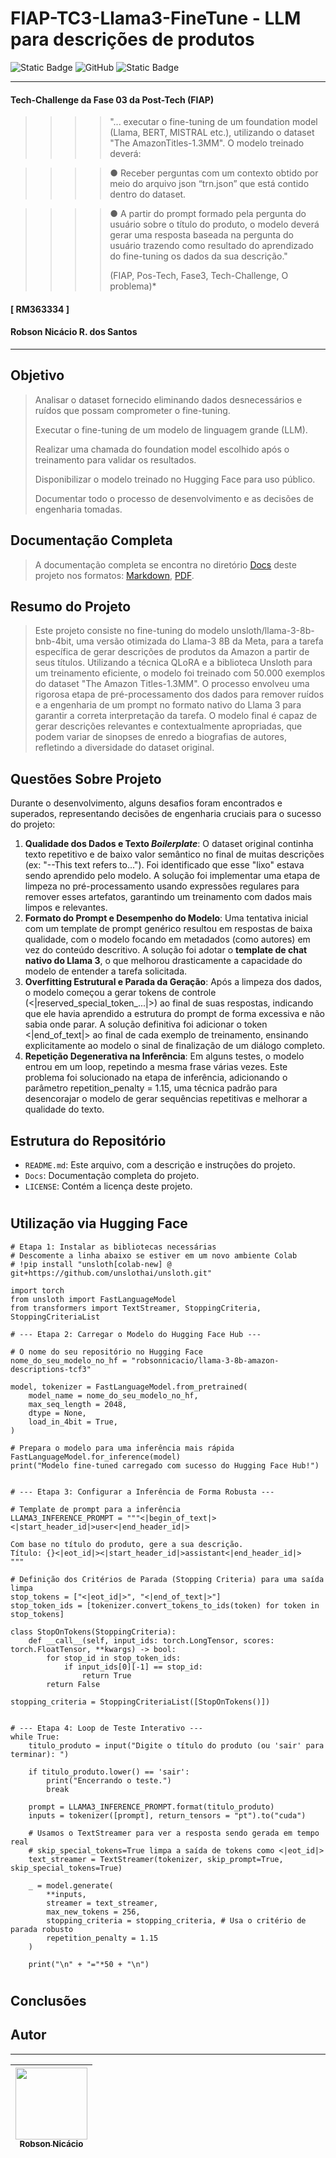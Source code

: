 # FIAP-TC3-Llama3-FineTune - LLM para descrições de produtos
![Static Badge](https://img.shields.io/badge/Vers%C3%A3o-1.0-blue) ![GitHub](https://img.shields.io/github/license/nicaciodev/FIAP-TC3-Llama3-FineTune) ![Static Badge](https://img.shields.io/badge/Data-25%2F09%2F2025-green)

___

#### Tech-Challenge da Fase 03 da Post-Tech (FIAP)

>>>> "... executar o fine-tuning de
um foundation model (Llama, BERT, MISTRAL etc.), utilizando o dataset "The
AmazonTitles-1.3MM". O modelo treinado deverá:

>>>> ● Receber perguntas com um contexto obtido por meio do arquivo json
“trn.json” que está contido dentro do dataset.

>>>> ● A partir do prompt formado pela pergunta do usuário sobre o título do produto, o modelo deverá gerar uma resposta baseada na pergunta do usuário trazendo como resultado do aprendizado do fine-tuning os dados da sua descrição."
>>>> 
>>>> (FIAP, Pos-Tech, Fase3, Tech-Challenge, O problema)*

#### [ RM363334 ]

#### Robson Nicácio R. dos Santos
___

## Objetivo
> Analisar o dataset fornecido eliminando dados desnecessários e ruídos que possam comprometer o fine-tuning.
>
> Executar o fine-tuning de um modelo de linguagem grande (LLM).
>
> Realizar uma chamada do foundation model escolhido após o treinamento para validar os resultados.
> 
> Disponibilizar o modelo treinado no Hugging Face para uso público.
> 
> Documentar todo o processo de desenvolvimento e as decisões de engenharia tomadas.


## Documentação Completa

> A documentação completa se encontra no diretório [Docs](https://github.com/nicaciodev/FIAP-TC3-Llama3-FineTune/tree/main/docs) deste projeto nos formatos: [Markdown](https://github.com/nicaciodev/FIAP-TC3-Llama3-FineTune/blob/main/docs/documenta%C3%A7%C3%A3o_completa_da_codifica%C3%A7%C3%A3o.md), [PDF](https://github.com/nicaciodev/FIAP-TC3-Llama3-FineTune/blob/main/docs/documenta%C3%A7%C3%A3o_completa_da_codifica%C3%A7%C3%A3o.pdf).

## Resumo do Projeto
> Este projeto consiste no fine-tuning do modelo unsloth/llama-3-8b-bnb-4bit, uma versão otimizada do Llama-3 8B da Meta, para a tarefa específica de gerar descrições de produtos da Amazon a partir de seus títulos. Utilizando a técnica QLoRA e a biblioteca Unsloth para um treinamento eficiente, o modelo foi treinado com 50.000 exemplos do dataset "The Amazon Titles-1.3MM". O processo envolveu uma rigorosa etapa de pré-processamento dos dados para remover ruídos e a engenharia de um prompt no formato nativo do Llama 3 para garantir a correta interpretação da tarefa. O modelo final é capaz de gerar descrições relevantes e contextualmente apropriadas, que podem variar de sinopses de enredo a biografias de autores, refletindo a diversidade do dataset original.





## Questões Sobre Projeto
Durante o desenvolvimento, alguns desafios foram encontrados e superados, representando decisões de engenharia cruciais para o sucesso do projeto:

1. **Qualidade dos Dados e Texto *Boilerplate***: O dataset original continha texto repetitivo e de baixo valor semântico no final de muitas descrições (ex: "--This text refers to..."). Foi identificado que esse "lixo" estava sendo aprendido pelo modelo. A solução foi implementar uma etapa de limpeza no pré-processamento usando expressões regulares para remover esses artefatos, garantindo um treinamento com dados mais limpos e relevantes.  
2. **Formato do Prompt e Desempenho do Modelo**: Uma tentativa inicial com um template de prompt genérico resultou em respostas de baixa qualidade, com o modelo focando em metadados (como autores) em vez do conteúdo descritivo. A solução foi adotar o **template de chat nativo do Llama 3**, o que melhorou drasticamente a capacidade do modelo de entender a tarefa solicitada.  
3. **Overfitting Estrutural e Parada da Geração**: Após a limpeza dos dados, o modelo começou a gerar tokens de controle (\<|reserved\_special\_token\_...|\>) ao final de suas respostas, indicando que ele havia aprendido a estrutura do prompt de forma excessiva e não sabia onde parar. A solução definitiva foi adicionar o token \<|end\_of\_text|\> ao final de cada exemplo de treinamento, ensinando explicitamente ao modelo o sinal de finalização de um diálogo completo.  
4. **Repetição Degenerativa na Inferência**: Em alguns testes, o modelo entrou em um loop, repetindo a mesma frase várias vezes. Este problema foi solucionado na etapa de inferência, adicionando o parâmetro repetition\_penalty \= 1.15, uma técnica padrão para desencorajar o modelo de gerar sequências repetitivas e melhorar a qualidade do texto.



## Estrutura do Repositório

* `README.md`: Este arquivo, com a descrição e instruções do projeto.
* `Docs`: Documentação completa do projeto. 
* `LICENSE`: Contém a licença deste projeto.


#
## Utilização via Hugging Face

```
# Etapa 1: Instalar as bibliotecas necessárias
# Descomente a linha abaixo se estiver em um novo ambiente Colab
# !pip install "unsloth[colab-new] @ git+https://github.com/unslothai/unsloth.git"

import torch
from unsloth import FastLanguageModel
from transformers import TextStreamer, StoppingCriteria, StoppingCriteriaList

# --- Etapa 2: Carregar o Modelo do Hugging Face Hub ---

# O nome do seu repositório no Hugging Face
nome_do_seu_modelo_no_hf = "robsonnicacio/llama-3-8b-amazon-descriptions-tcf3"

model, tokenizer = FastLanguageModel.from_pretrained(
    model_name = nome_do_seu_modelo_no_hf,
    max_seq_length = 2048,
    dtype = None,
    load_in_4bit = True,
)

# Prepara o modelo para uma inferência mais rápida
FastLanguageModel.for_inference(model)
print("Modelo fine-tuned carregado com sucesso do Hugging Face Hub!")


# --- Etapa 3: Configurar a Inferência de Forma Robusta ---

# Template de prompt para a inferência
LLAMA3_INFERENCE_PROMPT = """<|begin_of_text|><|start_header_id|>user<|end_header_id|>

Com base no título do produto, gere a sua descrição.
Título: {}<|eot_id|><|start_header_id|>assistant<|end_header_id|>
"""

# Definição dos Critérios de Parada (Stopping Criteria) para uma saída limpa
stop_tokens = ["<|eot_id|>", "<|end_of_text|>"]
stop_token_ids = [tokenizer.convert_tokens_to_ids(token) for token in stop_tokens]

class StopOnTokens(StoppingCriteria):
    def __call__(self, input_ids: torch.LongTensor, scores: torch.FloatTensor, **kwargs) -> bool:
        for stop_id in stop_token_ids:
            if input_ids[0][-1] == stop_id:
                return True
        return False

stopping_criteria = StoppingCriteriaList([StopOnTokens()])


# --- Etapa 4: Loop de Teste Interativo ---
while True:
    titulo_produto = input("Digite o título do produto (ou 'sair' para terminar): ")

    if titulo_produto.lower() == 'sair':
        print("Encerrando o teste.")
        break

    prompt = LLAMA3_INFERENCE_PROMPT.format(titulo_produto)
    inputs = tokenizer([prompt], return_tensors = "pt").to("cuda")

    # Usamos o TextStreamer para ver a resposta sendo gerada em tempo real
    # skip_special_tokens=True limpa a saída de tokens como <|eot_id|>
    text_streamer = TextStreamer(tokenizer, skip_prompt=True, skip_special_tokens=True)
    
    _ = model.generate(
        **inputs, 
        streamer = text_streamer, 
        max_new_tokens = 256,
        stopping_criteria = stopping_criteria, # Usa o critério de parada robusto
        repetition_penalty = 1.15
    )

    print("\n" + "="*50 + "\n")
```


#
## Conclusões
> 




## Autor
___
| [<img src="https://avatars.githubusercontent.com/u/136343808?v=4" width=115><br><sub>Robson Nicácio</sub>](https://github.com/nicaciodev) |
| :---: |
